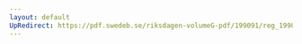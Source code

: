 ```yaml
---
layout: default
UpRedirect: https://pdf.swedeb.se/riksdagen-volumeG-pdf/199091/reg_199091/reg_199091_0603.pdf
---
```

